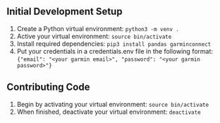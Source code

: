 ## Initial Development Setup
1. Create a Python virtual environment: `python3 -m venv .`
2. Active your virtual environment: `source bin/activate`
3. Install required dependencies: `pip3 install pandas garminconnect`
4. Put your credentials in a credentials.env file in the following format: `{"email": "<your garmin email>", "password": "<your garmin password>"}`

## Contributing Code
1. Begin by activating your virtual environment: `source bin/activate`
4. When finished, deactivate your virtual environment: `deactivate`


